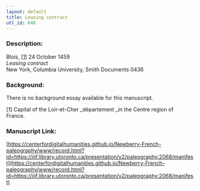 ```yaml
---
layout: default
title: Leasing contract
utl_id: 648
---
```


### Description:

Blois, <a id="_ftnref1">[[1]](#_ftn1)</a> 24 October 1459<br>
_Leasing contract_<br>
New York, Columbia University, Smith Documents 0436

### Background:

There is no background essay available for this manuscript.

<a id="_ftn1">[1]</a> Capital of the Loir-et-Cher _département _in the Centre region of France. 

### Manuscript Link:

[https://centerfordigitalhumanities.github.io/Newberry-French-paleography/www/record.html?id=https://iiif.library.utoronto.ca/presentation/v2/paleography:2068/manifest](https://centerfordigitalhumanities.github.io/Newberry-French-paleography/www/record.html?id=https://iiif.library.utoronto.ca/presentation/v2/paleography:2068/manifest)
